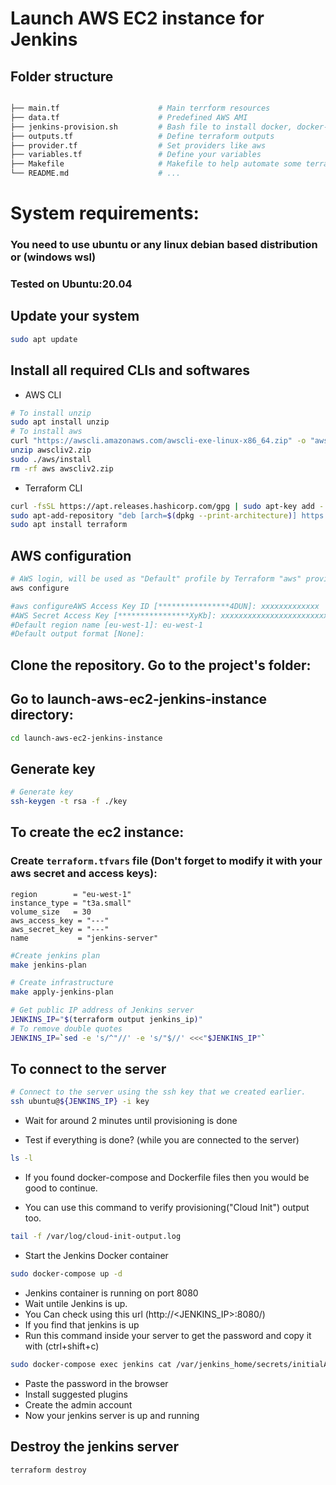 # Launch AWS EC2 instance for Jenkins

## Folder structure
```sh

├── main.tf                      # Main terrform resources
├── data.tf                      # Predefined AWS AMI 
├── jenkins-provision.sh         # Bash file to install docker, docker-compose and jenkins on the server
├── outputs.tf                   # Define terraform outputs
├── provider.tf                  # Set providers like aws
├── variables.tf                 # Define your variables
├── Makefile                     # Makefile to help automate some terraform commands
└── README.md                    # ...
```

# System requirements:

### You need to use ubuntu or any linux debian based distribution or (windows wsl)
### Tested on Ubuntu:20.04

## Update your system

```sh
sudo apt update
```
## Install all required CLIs and softwares
* AWS CLI

``` sh
# To install unzip
sudo apt install unzip
# To install aws
curl "https://awscli.amazonaws.com/awscli-exe-linux-x86_64.zip" -o "awscliv2.zip"
unzip awscliv2.zip
sudo ./aws/install
rm -rf aws awscliv2.zip
```

* Terraform CLI

``` sh
curl -fsSL https://apt.releases.hashicorp.com/gpg | sudo apt-key add -
sudo apt-add-repository "deb [arch=$(dpkg --print-architecture)] https://apt.releases.hashicorp.com $(lsb_release -cs) main"
sudo apt install terraform
```

## AWS configuration
``` sh
# AWS login, will be used as "Default" profile by Terraform "aws" provider
aws configure

#aws configureAWS Access Key ID [****************4DUN]: xxxxxxxxxxxxx
#AWS Secret Access Key [****************XyKb]: xxxxxxxxxxxxxxxxxxxxxxxxxxxxxxxxx
#Default region name [eu-west-1]: eu-west-1
#Default output format [None]: 
```

## Clone the repository. Go to the project's folder:

## Go to launch-aws-ec2-jenkins-instance directory:
```sh
cd launch-aws-ec2-jenkins-instance
```

## Generate key
```sh
# Generate key
ssh-keygen -t rsa -f ./key
```

## To create the ec2 instance:


### Create `terraform.tfvars` file (Don't forget to modify it with your aws secret and access keys):

```
region        = "eu-west-1"
instance_type = "t3a.small"
volume_size   = 30
aws_access_key = "---"
aws_secret_key = "---"
name           = "jenkins-server"

```


```sh
#Create jenkins plan
make jenkins-plan

# Create infrastructure
make apply-jenkins-plan

# Get public IP address of Jenkins server
JENKINS_IP="$(terraform output jenkins_ip)"
# To remove double quotes
JENKINS_IP=`sed -e 's/^"//' -e 's/"$//' <<<"$JENKINS_IP"`
```


## To connect to the server


```sh
# Connect to the server using the ssh key that we created earlier.
ssh ubuntu@${JENKINS_IP} -i key
```
- Wait for around 2 minutes until provisioning is done

- Test if everything is done? (while you are connected to the server)
```sh
ls -l
```
- If you found docker-compose and Dockerfile files then you would be good to continue.

- You can use this command to verify provisioning("Cloud Init") output  too.
```sh
tail -f /var/log/cloud-init-output.log
```
- Start the Jenkins Docker container
```sh
sudo docker-compose up -d
```
- Jenkins container is running on port 8080
- Wait untile Jenkins is up.
- You Can check using this url (http://<JENKINS_IP>:8080/)
- If you find that jenkins is up
- Run this command inside your server to get the password and copy it with (ctrl+shift+c)

```sh
sudo docker-compose exec jenkins cat /var/jenkins_home/secrets/initialAdminPassword
```

- Paste the password in the browser
- Install suggested plugins
- Create the admin account
- Now your jenkins server is up and running

## Destroy the jenkins server
```sh
terraform destroy
```